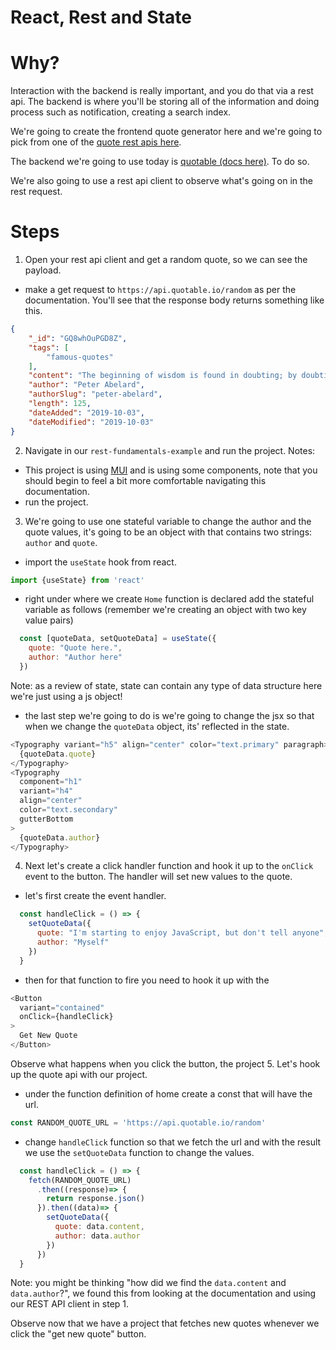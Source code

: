 # React, Rest and State

# Why?

Interaction with the backend is really important, and you do that via a rest api. The backend is where you'll be storing all of the information and doing process such as notification, creating a search index.

We're going to create the frontend quote generator here and we're going to pick from one of the [quote rest apis here](https://github.com/public-apis/public-apis#personality).

The backend we're going to use today is [quotable (docs here)](https://github.com/lukePeavey/quotable).
To do so.

We're also going to use a rest api client to observe what's going on in the rest request.

# Steps

1. Open your rest api client and get a random quote, so we can see the payload.
- make a get request to `https://api.quotable.io/random` as per the documentation.
You'll see that the response body returns something like this.
```json
{
    "_id": "GQ8whOuPGD8Z",
    "tags": [
        "famous-quotes"
    ],
    "content": "The beginning of wisdom is found in doubting; by doubting we come to the question, and by seeking we may come upon the truth.",
    "author": "Peter Abelard",
    "authorSlug": "peter-abelard",
    "length": 125,
    "dateAdded": "2019-10-03",
    "dateModified": "2019-10-03"
}
```
2. Navigate in our `rest-fundamentals-example` and run the project.
Notes:
- This project is using [MUI](https://mui.com/) and is using some components, note that you should begin to feel a bit more comfortable navigating this documentation.
- run the project. 
3. We're going to use one stateful variable to change the author and the quote values, it's going to be an object with that contains two strings: `author` and `quote`.
- import the `useState` hook from react.
```js
import {useState} from 'react'
```
- right under where we create `Home` function is declared add the stateful variable as follows (remember we're creating an object with two key value pairs)
```js
  const [quoteData, setQuoteData] = useState({
    quote: "Quote here.",
    author: "Author here"
  })
```
Note: as a review of state, state can contain any type of data structure here we're just using a js object!
- the last step we're going to do is we're going to change the jsx so that when we change the `quoteData` object, its' reflected in the state.
```js
<Typography variant="h5" align="center" color="text.primary" paragraph>
  {quoteData.quote}
</Typography>
<Typography
  component="h1"
  variant="h4"
  align="center"
  color="text.secondary"
  gutterBottom
>
  {quoteData.author}
</Typography>
```

4. Next let's create a click handler function and hook it up to the `onClick` event to the button. The handler will set new values to the quote.
- let's first create the event handler.
```js
  const handleClick = () => {
    setQuoteData({
      quote: "I'm starting to enjoy JavaScript, but don't tell anyone",
      author: "Myself"
    })
  }
```
- then for that function to fire you need to hook it up with the 
```js
<Button
  variant="contained"
  onClick={handleClick}
>
  Get New Quote
</Button>
```
Observe what happens when you click the button, the project 
5. Let's hook up the quote api with our project.
- under the function definition of home create a const that will have the url.
```js
const RANDOM_QUOTE_URL = 'https://api.quotable.io/random'
```
- change `handleClick` function so that we fetch the url and with the result we use the `setQuoteData` function to change the values.
```js
  const handleClick = () => {
    fetch(RANDOM_QUOTE_URL)
      .then((response)=> {
        return response.json()
      }).then((data)=> {
        setQuoteData({
          quote: data.content,
          author: data.author
        })
      })
  }
```
Note: you might be thinking "how did we find the `data.content` and `data.author`?", we found this from looking at the documentation and using our REST API client in step 1.

Observe now that we have a project that fetches new quotes whenever we click the "get new quote" button.
